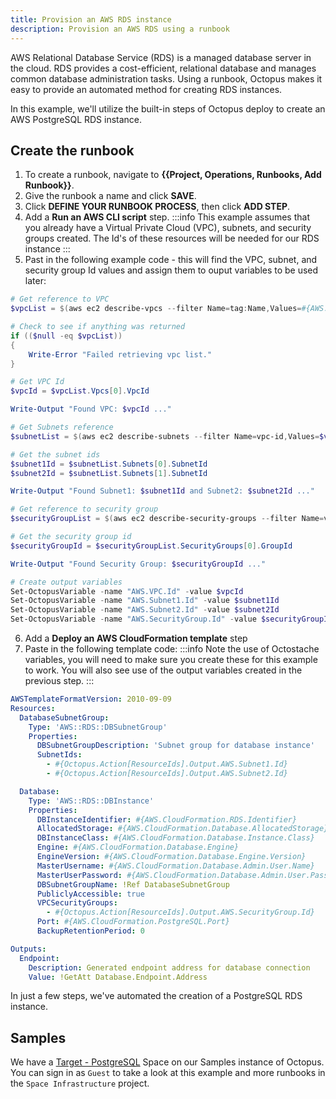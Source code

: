```yaml
---
title: Provision an AWS RDS instance
description: Provision an AWS RDS using a runbook
---
```


AWS Relational Database Service (RDS) is a managed database server in the cloud. RDS provides a cost-efficient, relational database and manages common database administration tasks.  Using a runbook, Octopus makes it easy to provide an automated method for creating RDS instances.

In this example, we'll utilize the built-in steps of Octopus deploy to create an AWS PostgreSQL RDS instance.

## Create the runbook

1. To create a runbook, navigate to **{{Project, Operations, Runbooks, Add Runbook}}**.
1. Give the runbook a name and click **SAVE**.
1. Click **DEFINE YOUR RUNBOOK PROCESS**, then click **ADD STEP**.
1. Add a **Run an AWS CLI script** step.
:::info
This example assumes that you already have a Virtual Private Cloud (VPC), subnets, and security groups created.  The Id's of these resources will be needed for our RDS instance
:::
1. Past in the following example code - this will find the VPC, subnet, and security group Id values and assign them to ouput variables to be used later:
```PowerShell
# Get reference to VPC
$vpcList = $(aws ec2 describe-vpcs --filter Name=tag:Name,Values=#{AWS.CloudFormation.VPC.Name}) | ConvertFrom-Json

# Check to see if anything was returned
if (($null -eq $vpcList))
{
	Write-Error "Failed retrieving vpc list." 
}

# Get VPC Id
$vpcId = $vpcList.Vpcs[0].VpcId

Write-Output "Found VPC: $vpcId ..."

# Get Subnets reference
$subnetList = $(aws ec2 describe-subnets --filter Name=vpc-id,Values=$vpcId) | ConvertFrom-Json

# Get the subnet ids
$subnet1Id = $subnetList.Subnets[0].SubnetId
$subnet2Id = $subnetList.Subnets[1].SubnetId

Write-Output "Found Subnet1: $subnet1Id and Subnet2: $subnet2Id ..."

# Get reference to security group
$securityGroupList = $(aws ec2 describe-security-groups --filter Name=vpc-id,Values=$vpcId,Name=tag:Name,Values=#{AWS.CloudFormation.SecurityGroup.Name}) | ConvertFrom-Json

# Get the security group id
$securityGroupId = $securityGroupList.SecurityGroups[0].GroupId

Write-Output "Found Security Group: $securityGroupId ..."

# Create output variables
Set-OctopusVariable -name "AWS.VPC.Id" -value $vpcId
Set-OctopusVariable -name "AWS.Subnet1.Id" -value $subnet1Id
Set-OctopusVariable -name "AWS.Subnet2.Id" -value $subnet2Id
Set-OctopusVariable -name "AWS.SecurityGroup.Id" -value $securityGroupId
```
6. Add a **Deploy an AWS CloudFormation template** step
1. Paste in the following template code:
:::info
Note the use of Octostache variables, you will need to make sure you create these for this example to work.  You will also see use of the output variables created in the previous step.
:::
```YAML
AWSTemplateFormatVersion: 2010-09-09
Resources:
  DatabaseSubnetGroup:
    Type: 'AWS::RDS::DBSubnetGroup'
    Properties:
      DBSubnetGroupDescription: 'Subnet group for database instance'
      SubnetIds:
        - #{Octopus.Action[ResourceIds].Output.AWS.Subnet1.Id}
        - #{Octopus.Action[ResourceIds].Output.AWS.Subnet2.Id}

  Database:
    Type: 'AWS::RDS::DBInstance'
    Properties:
      DBInstanceIdentifier: #{AWS.CloudFormation.RDS.Identifier}
      AllocatedStorage: #{AWS.CloudFormation.Database.AllocatedStorage}
      DBInstanceClass: #{AWS.CloudFormation.Database.Instance.Class}
      Engine: #{AWS.CloudFormation.Database.Engine}
      EngineVersion: #{AWS.CloudFormation.Database.Engine.Version}
      MasterUsername: #{AWS.CloudFormation.Database.Admin.User.Name}
      MasterUserPassword: #{AWS.CloudFormation.Database.Admin.User.Password}
      DBSubnetGroupName: !Ref DatabaseSubnetGroup
      PubliclyAccessible: true
      VPCSecurityGroups:
        - #{Octopus.Action[ResourceIds].Output.AWS.SecurityGroup.Id}
      Port: #{AWS.CloudFormation.PostgreSQL.Port}
      BackupRetentionPeriod: 0

Outputs:
  Endpoint:
    Description: Generated endpoint address for database connection
    Value: !GetAtt Database.Endpoint.Address
```

In just a few steps, we've automated the creation of a PostgreSQL RDS instance.

## Samples

We have a [Target - PostgreSQL](https://g.octopushq.com/TargetPostgreSQLSampleSpacee) Space on our Samples instance of Octopus. You can sign in as `Guest` to take a look at this example and more runbooks in the `Space Infrastructure` project.
